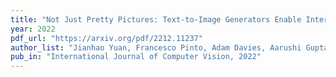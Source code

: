 ```yaml
---
title: "Not Just Pretty Pictures: Text-to-Image Generators Enable Interpretable Interventions for Robust Representations"
year: 2022
pdf_url: "https://arxiv.org/pdf/2212.11237"
author_list: "Jianhao Yuan, Francesco Pinto, Adam Davies, Aarushi Gupta, Philip Torr"
pub_in: "International Journal of Computer Vision, 2022"
---
```

